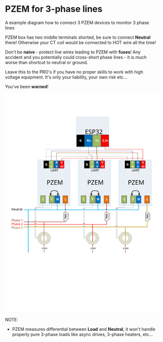 PZEM for 3-phase lines
======

A example diagram how to connect 3 PZEM devices to monitor 3 phase lines

PZEM box has two middle terminals shorted, be sure to connect **Neutral** there! Otherwise your CT coil would be connected to HOT wire all the time!

Don't be **naive** - protect live wires leading to PZEM with **fuses**! Any accident and you potentially could cross-short phase lines - it is much worse than shortcut to neutral or ground.

Leave this to the PRO's if you have no proper skills to work with high voltage equipment. It's only your liability, your own risk etc...

You've been **warned**!

<div align="center">
  <img src="pzem_3ph.svg" width="600" alt="pzem 3 phase wiring"/>
</div>

NOTE:
 - PZEM measures differential between **Load** and **Neutral**, it won't handle properly pure 3-phase loads like async drives, 3-phase heaters, etc...
